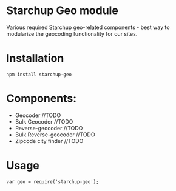 # Starchup Geo module
Various required Starchup geo-related components - best way to modularize the geocoding 
functionality for our sites.

# Installation

    npm install starchup-geo

# Components:

* Geocoder //TODO
* Bulk Geocoder //TODO
* Reverse-geocoder //TODO
* Bulk Reverse-geocoder //TODO
* Zipcode city finder //TODO

# Usage
    var geo = require('starchup-geo');
